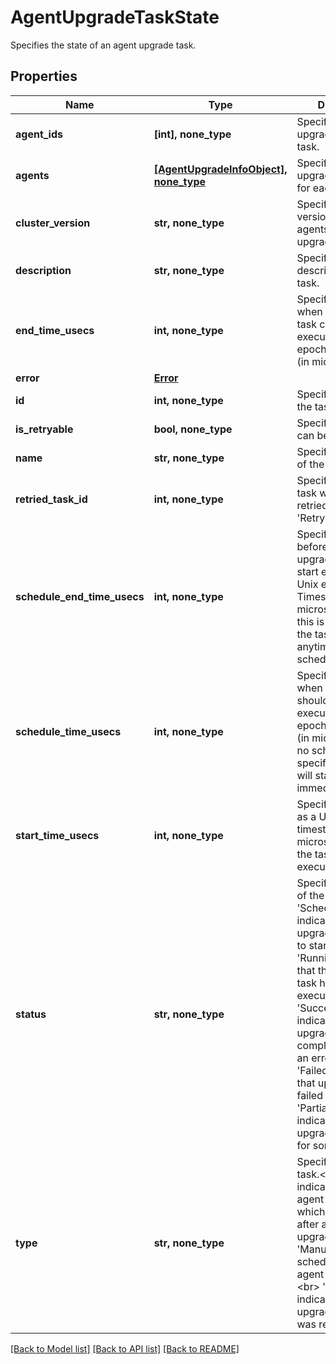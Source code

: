 # AgentUpgradeTaskState

Specifies the state of an agent upgrade task.

## Properties
Name | Type | Description | Notes
------------ | ------------- | ------------- | -------------
**agent_ids** | **[int], none_type** | Specifies the agents upgraded in the task. | [optional] 
**agents** | [**[AgentUpgradeInfoObject], none_type**](AgentUpgradeInfoObject.md) | Specifies the upgrade information for each agent. | [optional] 
**cluster_version** | **str, none_type** | Specifies the version to which agents are upgraded. | [optional] 
**description** | **str, none_type** | Specifies the description of the task. | [optional] 
**end_time_usecs** | **int, none_type** | Specifies the time when the upgrade task completed execution as a Unix epoch Timestamp (in microseconds). | [optional] 
**error** | [**Error**](Error.md) |  | [optional] 
**id** | **int, none_type** | Specifies the ID of the task. | [optional] 
**is_retryable** | **bool, none_type** | Specifies if a task can be retried. | [optional] 
**name** | **str, none_type** | Specifies the name of the task. | [optional] 
**retried_task_id** | **int, none_type** | Specifies ID of a task which was retried if type is &#39;Retry&#39;. | [optional] 
**schedule_end_time_usecs** | **int, none_type** | Specifies the time before which the upgrade task should start execution as a Unix epoch Timestamp (in microseconds). If this is not specified the task will start anytime after scheduleTimeUsecs. | [optional] 
**schedule_time_usecs** | **int, none_type** | Specifies the time when the task should start execution as a Unix epoch Timestamp (in microseconds). If no schedule is specified, the task will start immediately. | [optional] 
**start_time_usecs** | **int, none_type** | Specifies the time, as a Unix epoch timestamp in microseconds, when the task started execution. | [optional] 
**status** | **str, none_type** | Specifies the status of the task.&lt;br&gt; &#39;Scheduled&#39; indicates that the upgrade task is yet to start.&lt;br&gt; &#39;Running&#39; indicates that the upgrade task has started execution.&lt;br&gt; &#39;Succeeded&#39; indicates that the upgrade task completed without an error.&lt;br&gt; &#39;Failed&#39; indicates that upgrade has failed for all agents. &#39;PartiallyFailed&#39; indicates that upgrade has failed for some agents. | [optional] 
**type** | **str, none_type** | Specifes the type of task.&lt;br&gt; &#39;Auto&#39; indicates an auto agent upgrade task which is started after a cluster upgrade.&lt;br&gt; &#39;Manual&#39; indicates a schedule based agent upgrade task.&lt;br&gt; &#39;Retry&#39; indicates an agent upgrade task which was retried. | [optional] 

[[Back to Model list]](../README.md#documentation-for-models) [[Back to API list]](../README.md#documentation-for-api-endpoints) [[Back to README]](../README.md)


